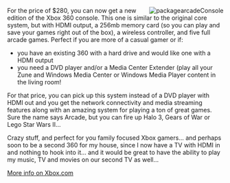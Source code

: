 <a href="http://duncanmackenzie.net/images/78f67f60-8352-4d8c-9241-7a7a01161d22.jpg" atomicselection="true" rel="lightbox[516]" title="packagearcadeConsole"><img style="border-right: 0px; border-top: 0px; border-left: 0px; border-bottom: 0px" alt="packagearcadeConsole" src="http://duncanmackenzie.net/images/49160dd7-1015-441e-9906-2f54d28f38b3.jpg" align="right" border="0" /></a> For the price of $280, you can now get a new edition of the Xbox 360 console. This one is similar to the original core system, but with HDMI output, a 256mb memory card (so you can play and save your games right out of the box), a wireless controller,&nbsp;and five full arcade games. Perfect if you are more of a casual gamer or if:

  * you have an existing 360 with a hard drive and would like one with a HDMI output
  * you need a DVD player&nbsp;and/or a&nbsp;Media Center Extender (play all your Zune and Windows Media Center or Windows Media Player content in the living room!

For that price, you can pick up this system instead of a DVD player with HDMI out and you get the network connectivity and media streaming features along with an amazing system for playing a ton of great games. Sure the name says Arcade, but you can fire up Halo 3, Gears of War or Lego Star Wars II&#8230; 

Crazy stuff, and perfect for you family focused Xbox gamers&#8230; and perhaps soon to be a second 360 for my house, since I now have a TV with HDMI in and nothing to hook into it&#8230; and it would be great to have the ability to play my music, TV and movies on our second TV as well&#8230;

<a href="http://www.xbox.com/en-US/hardware/x/xbox360arcadesystem/" target="_blank" class="broken_link">More info on Xbox.com</a>